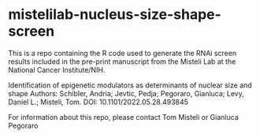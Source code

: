 # mistelilab-nucleus-size-shape-screen

This is a repo containing the R code used to generate the RNAi screen results included in the pre-print manuscript from the Misteli Lab at the National Cancer Institute/NIH.

Identification of epigenetic modulators as determinants of nuclear size and shape
Authors: Schibler, Andria; Jevtic, Pedja; Pegoraro, Gianluca; Levy, Daniel L.; Misteli, Tom.
DOI: 10.1101/2022.05.28.493845

For information about this repo, please contact Tom Misteli or Gianluca Pegoraro
